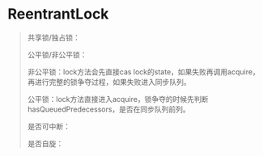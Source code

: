 # ReentrantLock

>共享锁/独占锁：
>
>公平锁/非公平锁：
>
>非公平锁：lock方法会先直接cas lock的state，如果失败再调用acquire，再进行完整的锁争夺过程，如果失败进入同步队列。
>
>公平锁：lock方法直接进入acquire，锁争夺的时候先判断hasQueuedPredecessors，是否在同步队列前列。
>
>是否可中断：
>
>是否自旋：
